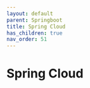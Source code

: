 ```yaml
---
layout: default
parent: Springboot
title: Spring Cloud
has_children: true
nav_order: 51
---
```


# Spring Cloud
